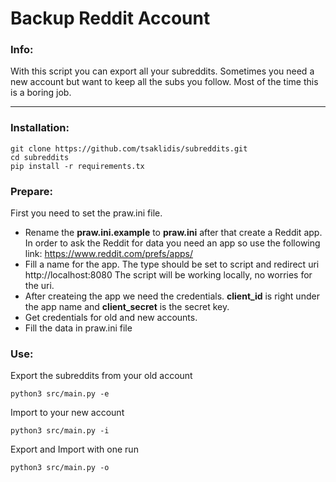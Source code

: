 <h1>Backup Reddit Account</h1>

<h3>Info:</h3>
<p>
	With this script you can export all your subreddits. Sometimes you need a new account but want to keep all the subs you follow. Most of the time this is a boring job. 
</p>

<hr>

<h3>Installation:</h3>

```shell
git clone https://github.com/tsaklidis/subreddits.git
cd subreddits
pip install -r requirements.tx
````

<h3>Prepare:</h3>

<p>

First you need to set the praw.ini file. <br>

<ul>
<li>
	Rename the <strong>praw.ini.example</strong> to <strong>praw.ini</strong> after that create a Reddit app. In order to ask the Reddit for data you need an app so use the following link: <a href="https://www.reddit.com/prefs/apps/">https://www.reddit.com/prefs/apps/</a> 
</li>

<li>
Fill a name for the app. The type should be set to script and redirect uri http://localhost:8080 The script will be working locally, no worries for the uri. 
</li>

<li>
	After createing the app we need the credentials. <strong>client_id</strong> is right under the app name and <strong>client_secret</strong> is the secret key. 
</li>

<li>
Get credentials for old and new accounts. 
</li>

<li>
Fill the data in praw.ini file
</li>
</ul>
</p>



<h3>Use:</h3>
<p>
	Export the subreddits from your old account
</p>

```shell
python3 src/main.py -e
```

<p>
	Import to your new account
</p>

```shell
python3 src/main.py -i
```

<p>
	Export and Import with one run
</p>

```shell
python3 src/main.py -o
```